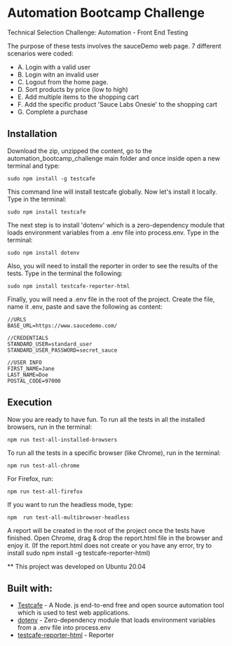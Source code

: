 # Automation Bootcamp Challenge
Technical Selection Challenge:  Automation - Front End Testing

The purpose of these tests involves the sauceDemo web page. 7 different scenarios were coded:

* A. Login with a valid user
* B. Login witn an invalid user
* C. Logout from the home page.
* D. Sort products by price (low to high)
* E. Add multiple items to the shopping cart
* F. Add the specific product 'Sauce Labs Onesie' to the shopping cart
* G. Complete a purchase

## Installation

Download the zip, unzipped the content, go to the automation_bootcamp_challenge main folder and once inside open a new terminal and type:
```
sudo npm install -g testcafe
```
This command line will install testcafe globally. Now let's install it locally. Type in the terminal:
```
sudo npm install testcafe
```
The next step is to install 'dotenv' which is a zero-dependency module that loads environment variables from a .env file into process.env. Type in the terminal:
```
sudo npm install dotenv
```
Also, you will need to install the reporter in order to see the results of the tests. Type in the terminal the following:
```
sudo npm install testcafe-reporter-html 
```

Finally, you will need a .env file in the root of the project. Create the file, name it .env, paste and save the following as content:
```
//URLS
BASE_URL=https://www.saucedemo.com/

//CREDENTIALS
STANDARD_USER=standard_user
STANDARD_USER_PASSWORD=secret_sauce

//USER INFO
FIRST_NAME=Jane
LAST_NAME=Doe
POSTAL_CODE=97000
```

## Execution 
Now you are ready to have fun. To run all the tests in all the installed browsers, run in the terminal:
```
npm run test-all-installed-browsers
```
To run all the tests in a specific browser (like Chrome), run in the terminal:
```
npm run test-all-chrome
```
For Firefox, run:
```
npm run test-all-firefox
```
If you want to run the headless mode, type:
```
npm  run test-all-multibrowser-headless
```
A report will be created in the root of the project once the tests have finished. Open Chrome, drag & drop the report.html file in the browser and enjoy it. (If the report.html does not create or you have any error, try to install sudo npm install -g testcafe-reporter-html)

** This project was developed on Ubuntu 20.04

## Built with:

* [Testcafe](https://testcafe.io/) - A Node. js end-to-end free and open source automation tool which is used to test web applications.
* [dotenv](https://www.npmjs.com/package/dotenv) - Zero-dependency module that loads environment variables from a .env file into process.env
* [testcafe-reporter-html](https://www.npmjs.com/package/testcafe-reporter-html) - Reporter
